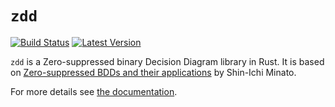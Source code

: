 # `zdd`

[![Build Status](https://travis-ci.org/AdrienChampion/zdd.svg?branch=master)](https://travis-ci.org/AdrienChampion/zdd) [![Latest Version](https://img.shields.io/crates/v/zdd.svg)](https://crates.io/crates/zdd)

`zdd` is a Zero-suppressed binary Decision Diagram library in Rust. It is
based on [Zero-suppressed BDDs and their applications][zdd paper] by Shin-Ichi
Minato.

For more details see [the documentation][doc].

[zdd paper]: http://link.springer.com/article/10.1007%2Fs100090100038 (Zero-suppressed BDDs and their applications)
[doc]: https://docs.rs/zdd (zdd documentation)
